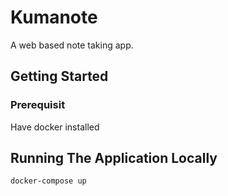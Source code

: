 # Kumanote
A web based note taking app.

## Getting Started

### Prerequisit
Have docker installed


## Running The Application Locally
```
docker-compose up
```

